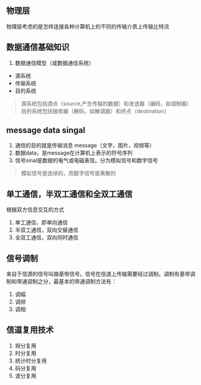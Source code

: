 ## 物理层
物理层考虑的是怎样连接各种计算机上的不同的传输介质上传输比特流

## 数据通信基础知识
1. 数据通信模型（或数据通信系统）
  * 源系统
  * 传输系统
  * 目的系统
> 源系统包括源点（source,产生传输的数据）和发送器（编码，如调制器）
> 目的系统包括接收器（解码，如解调器）和终点（destination）

## message data singal
1. 通信的目的就是传输消息 message（文字，图片，视频等）
2. 数据data，是message在计算机上表示的符号序列
3. 信号sinal是数据的电气或电磁表现。分为模拟信号和数字信号

> 模拟信号是连续的，而数字信号是离散的

## 单工通信，半双工通信和全双工通信
根据双方信息交互的方式
1. 单工通信，即单向通信
2. 半双工通信，双向交替通信
3. 全双工通信，双向同时通信

## 信号调制
来自于信源的信号叫做基带信号。信号在信道上传输需要经过调制。调制有基带调制和带通调制之分，最基本的带通调制方法有：
1. 调幅
2. 调频
3. 调相

## 信道复用技术
1. 频分复用
2. 时分复用
3. 统计时分复用
4. 码分复用
5. 波分复用